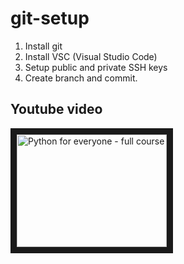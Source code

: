 # git-setup
1. Install git 
2. Install VSC (Visual Studio Code)
3. Setup public and private SSH keys
4. Create branch and commit.

## Youtube video

<a href="https://www.youtube.com/watch?feature=player_embedded&v=RGOj5yH7evk&t=1s
" target="_blank"><img src="http://img.youtube.com/vi/RGOj5yH7evk/0.jpg" 
alt="Python for everyone - full course" width="240" height="180" border="10" /></a>

